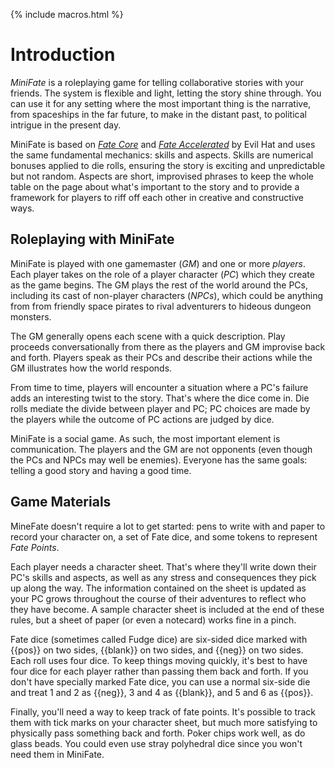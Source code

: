 ---
---

{% include macros.html %}

# Introduction

<!-- TODO: Tighten this up. -->
_MiniFate_ is a roleplaying game for telling collaborative stories with your
friends. The system is flexible and light, letting the story shine through.
You can use it for any setting where the most important thing is the
narrative, from spaceships in the far future, to make in the distant past, to
political intrigue in the present day.

MiniFate is based on [_Fate Core_][fate_core] and [_Fate Accelerated_][fae] by
Evil Hat and uses the same fundamental mechanics: skills and aspects. Skills
are numerical bonuses applied to die rolls, ensuring the story is exciting and
unpredictable but not random. Aspects are short, improvised phrases to keep
the whole table on the page about what's important to the story and to provide
a framework for players to riff off each other in creative and constructive
ways.

[fate_core]: https://www.evilhat.com/home/fate-core/
[fae]: https://www.evilhat.com/home/fae/

<!-- TODO: Do we need a final sentence? -->

## Roleplaying with MiniFate

MiniFate is played with one gamemaster (_GM_) and one or more _players_. Each
player takes on the role of a player character (_PC_) which they create as the
game begins. The GM plays the rest of the world around the PCs, including its
cast of non-player characters (_NPCs_), which could be anything from from
friendly space pirates to rival adventurers to hideous dungeon monsters.

The GM generally opens each scene with a quick description. Play proceeds
conversationally from there as the players and GM improvise back and forth.
Players speak as their PCs and describe their actions while the GM illustrates
how the world responds.

<!-- I want to include this out of character part, and I'd like to wrap it in
with "You can use questions to define the world..." But I don't have the right
way to do it yet.

> Players can also ask questions of the GM or other players about the world
>
> Players may also ask the GM for specific details to help them immerse themselves in the PCs' surroundings.

-->

From time to time, players will encounter a situation where a PC's failure
adds an interesting twist to the story. That's where the dice come in. Die
rolls mediate the divide between player and PC; PC choices are made by the
players while the outcome of PC actions are judged by dice.

MiniFate is a social game. As such, the most important element is
communication. The players and the GM are not opponents (even though the PCs
and NPCs may well be enemies). Everyone has the same goals: telling a good
story and having a good time.

## Game Materials

MineFate doesn't require a lot to get started: pens to write with and paper to
record your character on, a set of Fate dice, and some tokens to represent
_Fate Points_.

Each player needs a character sheet. That's where they'll write down their
PC's skills and aspects, as well as any stress and consequences they pick up
along the way. The information contained on the sheet is updated as your PC
grows throughout the course of their adventures to reflect who they have
become. A sample character sheet is included at the end of these rules, but a
sheet of paper (or even a notecard) works fine in a pinch.

Fate dice (sometimes called Fudge dice) are six-sided dice marked with
{{pos}} on two sides, {{blank}} on two sides, and
{{neg}} on two sides. Each roll uses four dice. To keep things
moving quickly, it's best to have four dice for each player rather than
passing them back and forth. If you don't have specially marked Fate dice, you
can use a normal six-side die and treat 1 and 2 as {{neg}}, 3 and 4
as {{blank}}, and 5 and 6 as {{pos}}.

Finally, you'll need a way to keep track of fate points. It's possible to
track them with tick marks on your character sheet, but much more satisfying
to physically pass something back and forth. Poker chips work well, as do
glass beads. You could even use stray polyhedral dice since you won't need
them in MiniFate.
